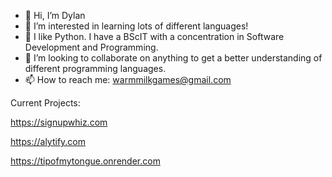 - 👋 Hi, I’m Dylan
- 👀 I’m interested in learning lots of different languages!
- 🌱 I like Python. I have a BScIT with a concentration in Software Development and Programming.
- 💞️ I’m looking to collaborate on anything to get a better understanding of different programming languages.
- 📫 How to reach me: warmmilkgames@gmail.com

Current Projects:

https://signupwhiz.com

https://alytify.com

https://tipofmytongue.onrender.com

<!---
WarmMilkCodes/WarmMilkCodes is a ✨ special ✨ repository because its `README.md` (this file) appears on your GitHub profile.
You can click the Preview link to take a look at your changes.
--->
